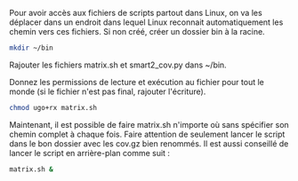 Pour avoir accès aux fichiers de scripts partout dans Linux, on va les déplacer dans un endroit dans lequel Linux reconnait automatiquement les chemin vers ces fichiers. 
Si non créé, créer un dossier bin à la racine.

```bash
mkdir ~/bin
```

Rajouter les fichiers matrix.sh et smart2_cov.py dans ~/bin.

Donnez les permissions de lecture et exécution au fichier pour tout le monde (si le fichier n'est pas final, rajouter l'écriture).

```bash
chmod ugo+rx matrix.sh
```

Maintenant, il est possible de faire matrix.sh n'importe où sans spécifier son chemin complet à chaque fois. Faire attention de seulement lancer le script dans le bon dossier avec les cov.gz bien renommés. Il est aussi conseillé de lancer le script en arrière-plan comme suit :

```bash
matrix.sh &
```

